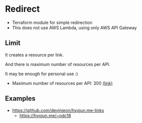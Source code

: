 # Redirect
* Terraform module for simple redirection
* This does not use AWS Lambda, using only AWS API Gateway

## Limit

It creates a resource per link.

And there is maximum number of resources per API.

It may be enough for personal use :)

* Maximum number of resources per API: 300 [(link)](https://docs.aws.amazon.com/apigateway/latest/developerguide/limits.html)

## Examples

* https://github.com/devinjeon/hyojun.me-links
    * https://hyojun.me/~ndc18

